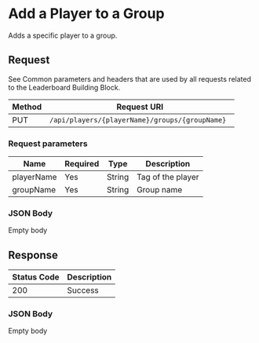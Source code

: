 # Add a Player to a Group

Adds a specific player to a group.

## Request

See Common parameters and headers that are used by all requests related to the Leaderboard Building Block.

Method  | Request URI
------- | -----------
PUT     | `/api/players/{playerName}/groups/{groupName} `

### Request parameters

Name        | Required |   Type   | Description
------------|----------|----------|------------
playerName|Yes|String|Tag of the player
groupName|Yes|String|Group name

### JSON Body

Empty body

## Response

| Status Code | Description |
|-------------|-------------|
|200|Success|


### JSON Body

Empty body